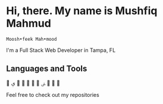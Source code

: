 # Hi, there. My name is Mushfiq Mahmud
`Moosh•feek Mah•mood`

I'm a Full Stack Web Developer in Tampa, FL

## Languages and Tools
 ﯤ      ﲎ   

Feel free to check out my repositories

